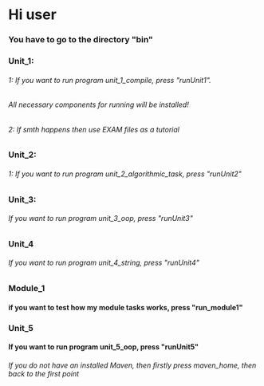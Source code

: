 # Hi user
### You have to go to the directory "bin"
### Unit_1:
###### 1: If you want to run program unit_1_compile, press "runUnit1".
###### All necessary components for running will be installed!
###### 2: If smth happens then use EXAM files as a tutorial

### Unit_2:
###### 1: If you want to run program unit_2_algorithmic_task, press "runUnit2"

### Unit_3:
###### If you want to run program unit_3_oop, press "runUnit3"

### Unit_4
###### If you want to run program unit_4_string, press "runUnit4"

### Module_1
#### if you want to test how my module tasks works, press "run_module1"

### Unit_5
#### If you want to run program unit_5_oop, press "runUnit5"


###### If you do not have an installed Maven, then firstly press maven_home, then back to the first point